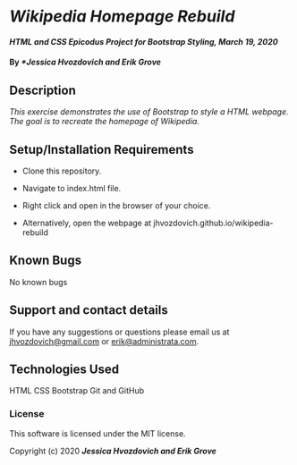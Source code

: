 
# _Wikipedia Homepage Rebuild_

#### _HTML and CSS Epicodus Project for Bootstrap Styling, March 19, 2020_

#### By _**Jessica Hvozdovich and Erik Grove*_

## Description

_This exercise demonstrates the use of Bootstrap to style a HTML webpage. The goal is to recreate the homepage of Wikipedia._

## Setup/Installation Requirements

* Clone this repository.
* Navigate to index.html file.
* Right click and open in the browser of your choice.

* Alternatively, open the webpage at jhvozdovich.github.io/wikipedia-rebuild


## Known Bugs

No known bugs

## Support and contact details

If you have any suggestions or questions please email us at jhvozdovich@gmail.com or erik@administrata.com.

## Technologies Used

HTML
CSS
Bootstrap
Git and GitHub

### License

This software is licensed under the MIT license.

Copyright (c) 2020 **_Jessica Hvozdovich and Erik Grove_**